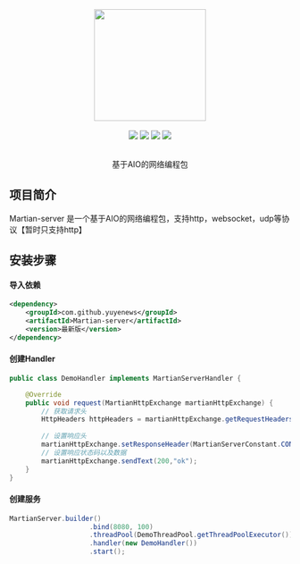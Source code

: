 <div align=center>
<img width="200px;" src="http://mars-framework.com/img/logo-github.png"/>
</div>

<br/>

<div align=center>

<img src="https://img.shields.io/badge/licenes-MIT-brightgreen.svg"/>
<img src="https://img.shields.io/badge/jdk-11+-brightgreen.svg"/>
<img src="https://img.shields.io/badge/maven-3.5.4+-brightgreen.svg"/>
<img src="https://img.shields.io/badge/release-master-brightgreen.svg"/>

</div>

<br/>

<div align=center>

基于AIO的网络编程包

</div>

## 项目简介

Martian-server 是一个基于AIO的网络编程包，支持http，websocket，udp等协议【暂时只支持http】

## 安装步骤

#### 导入依赖

```xml
<dependency>
    <groupId>com.github.yuyenews</groupId>
    <artifactId>Martian-server</artifactId>
    <version>最新版</version>
</dependency>
```
#### 创建Handler
```java
public class DemoHandler implements MartianServerHandler {

    @Override
    public void request(MartianHttpExchange martianHttpExchange) {
        // 获取请求头
        HttpHeaders httpHeaders = martianHttpExchange.getRequestHeaders();
  
        // 设置响应头
        martianHttpExchange.setResponseHeader(MartianServerConstant.CONTENT_TYPE,MartianServerConstant.RESPONSE_CONTENT_TYPE);
        // 设置响应状态码以及数据
        martianHttpExchange.sendText(200,"ok");
    }
}
```

#### 创建服务
```java
MartianServer.builder()
                    .bind(8080, 100)
                    .threadPool(DemoThreadPool.getThreadPoolExecutor())
                    .handler(new DemoHandler())
                    .start();
```